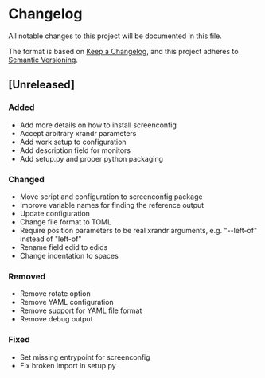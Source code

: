 # Changelog
All notable changes to this project will be documented in this file.

The format is based on [Keep a Changelog](https://keepachangelog.com/en/1.0.0/),
and this project adheres to [Semantic Versioning](https://semver.org/spec/v2.0.0.html).

## [Unreleased]
### Added
- Add more details on how to install screenconfig
- Accept arbitrary xrandr parameters
- Add work setup to configuration
- Add description field for monitors
- Add setup.py and proper python packaging

### Changed
- Move script and configuration to screenconfig package
- Improve variable names for finding the reference output
- Update configuration
- Change file format to TOML
- Require position parameters to be real xrandr arguments, e.g.
  "--left-of" instead of "left-of"
- Rename field edid to edids
- Change indentation to spaces

### Removed
- Remove rotate option
- Remove YAML configuration
- Remove support for YAML file format
- Remove debug output

### Fixed
- Set missing entrypoint for screenconfig
- Fix broken import in setup.py
